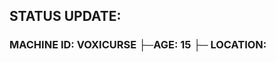 <h2>STATUS UPDATE:</h2>
<p></p>
<h3>MACHINE ID:    VOXICURSE
  ├─AGE:       15
  ├─
LOCATION:      
</h3>
